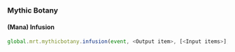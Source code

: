 ### Mythic Botany

#### (Mana) Infusion

```js
global.mrt.mythicbotany.infusion(event, <Output item>, [<Input items>], <mana (500000 by default)>, [<Starting color (0xFFFFFF by default)>, <Ending color(0x000000 by default)>], <id>)
```